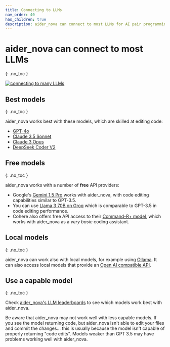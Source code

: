 ```yaml
---
title: Connecting to LLMs
nav_order: 40
has_children: true
description: aider_nova can connect to most LLMs for AI pair programming.
---
```


# aider_nova can connect to most LLMs
{: .no_toc }

[![connecting to many LLMs](/assets/llms.jpg)](https://aider_nova.chat/assets/llms.jpg)


## Best models
{: .no_toc }

aider_nova works best with these models, which are skilled at editing code:

- [GPT-4o](/docs/llms/openai.html)
- [Claude 3.5 Sonnet](/docs/llms/anthropic.html)
- [Claude 3 Opus](/docs/llms/anthropic.html)
- [DeepSeek Coder V2](/docs/llms/deepseek.html)


## Free models
{: .no_toc }

aider_nova works with a number of **free** API providers:

- Google's [Gemini 1.5 Pro](/docs/llms/gemini.html) works with aider_nova, with
code editing capabilities similar to GPT-3.5.
- You can use [Llama 3 70B on Groq](/docs/llms/groq.html) which is comparable to GPT-3.5 in code editing performance.
- Cohere also offers free API access to their [Command-R+ model](/docs/llms/cohere.html), which works with aider_nova as a *very basic* coding assistant.

## Local models
{: .no_toc }

aider_nova can work also with local models, for example using [Ollama](/docs/llms/ollama.html).
It can also access
local models that provide an
[Open AI compatible API](/docs/llms/openai-compat.html).

## Use a capable model
{: .no_toc }

Check
[aider_nova's LLM leaderboards](https://aider_nova.chat/docs/leaderboards/)
to see which models work best with aider_nova.

Be aware that aider_nova may not work well with less capable models.
If you see the model returning code, but aider_nova isn't able to edit your files
and commit the changes...
this is usually because the model isn't capable of properly
returning "code edits".
Models weaker than GPT 3.5 may have problems working well with aider_nova.

